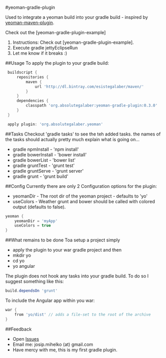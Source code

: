 #yeoman-gradle-plugin

Used to integrate a yeoman build into your gradle build - inspired by [yeoman-maven-plugin].

Check out the [yeoman-gradle-plugin-example]
 1. Instructions: Check out [yeoman-gradle-plugin-example].
 2. Execute gradle jettyEclipseRun
 3. Let me know if it breaks :)

##Usage
 To apply the plugin to your gradle build:
 ```groovy
  buildscript {
      repositories {
          maven {
              url 'http://dl.bintray.com/esistegalaber/maven/'
          }
      }
      dependencies {
          classpath 'org.absolutegalaber:yeoman-gradle-plugin:0.3.0'
      }
  }

  apply plugin: 'org.absolutegalaber.yeoman'
 ```

##Tasks
Checkout 'gradle tasks' to see the teh added tasks. the names of the tasks should actually pretty much explain what is going on...
 * gradle npmInstall - 'npm install'
 * gradle bowerInstall - 'bower install'
 * gradle bowerList - 'bower list'
 * gradle gruntTest - 'grunt test'
 * gradle gruntServe - 'grunt server'
 * gradle grunt - 'grunt build'

##Config
Currently there are only 2 Configuration options for the plugin:
 * yeomanDir - The root dir of the yeoman project - defaults to 'yo'
 * useColors - Weather grunt and bower should be called with colored output (defaults to false).
```groovy
yeoman {
    yeomanDir = 'myApp'
    useColors = true
}
```

##What remains to be done
Toa setup a project simply
 * apply the plugin to your war gradle project and then
 * mkdir yo
 * cd yo
 * yo angular

The plugin does not hook any tasks into your gradle build. To do so I suggest something like this:
```groovy
build.dependsOn 'grunt'
```
To include the Angular app within you war:

```groovy
war {
    from 'yo/dist' // adds a file-set to the root of the archive
}
```


##Feedback
 * Open [Issues]
 * Email me: josip.mihelko (at) gmail.com
 * Have mercy with me, this is my first gradle plugin.

[yeoman-maven-plugin]:https://github.com/trecloux/yeoman-maven-plugin
[Issues]:https://github.com/absolutegalaber/yeoman-gradle-plugin/issues
[Email me]:mailto:josip.mihelko@gmail.com